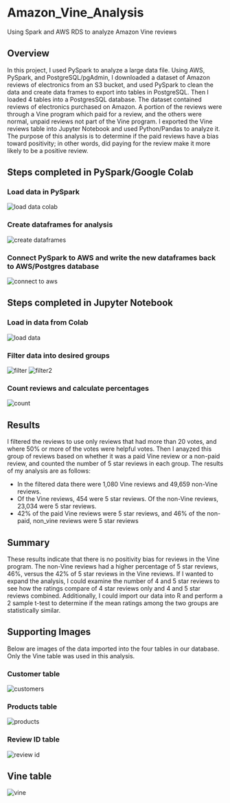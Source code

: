 # Amazon_Vine_Analysis
Using Spark and AWS RDS to analyze Amazon Vine reviews

## Overview

In this project, I used PySpark to analyze a large data file. Using AWS, PySpark, and PostgreSQL/pgAdmin, I downloaded a dataset of Amazon reviews of electronics from an S3 bucket, and used PySpark to clean the data and create data frames to export into tables in PostgreSQL. Then I loaded 4 tables into a PostgresSQL database. The dataset contained reviews of electronics purchased on Amazon. A portion of the reviews were through a Vine program which paid for a review, and the others were normal, unpaid reviews not part of the Vine program. I exported the Vine reviews table into Jupyter Notebook and used Python/Pandas to analyze it. The purpose of this analysis is to determine if the paid reviews have a bias toward positivity; in other words, did paying for the review make it more likely to be a positive review.

## Steps completed in PySpark/Google Colab

### Load data in PySpark
![load data colab](https://github.com/mgsrichard/Amazon_Vine_Analysis/blob/main/images/Colab_load_data.png)

### Create dataframes for analysis
![create dataframes](https://github.com/mgsrichard/Amazon_Vine_Analysis/blob/main/images/Colab2.png)

### Connect PySpark to AWS and write the new dataframes back to AWS/Postgres database
![connect to aws](https://github.com/mgsrichard/Amazon_Vine_Analysis/blob/main/images/Colab1.png)


## Steps completed in Jupyter Notebook

### Load in data from Colab
![load data](https://github.com/mgsrichard/Amazon_Vine_Analysis/blob/main/images/Load_Data.png)

### Filter data into desired groups
![filter](https://github.com/mgsrichard/Amazon_Vine_Analysis/blob/main/images/Filter_reviews.png)
![filter2](https://github.com/mgsrichard/Amazon_Vine_Analysis/blob/main/images/Filter_reviews2.png)

### Count reviews and calculate percentages
![count](https://github.com/mgsrichard/Amazon_Vine_Analysis/blob/main/images/Count_reviews.png)

## Results
I filtered the reviews to use only reviews that had more than 20 votes, and where 50% or more of the votes were helpful votes. Then I anayzed this group of reviews based on whether it was a paid Vine review or a non-paid review, and counted the number of 5 star reviews in each group. The results of my analysis are as follows:
  - In the filtered data there were 1,080 Vine reviews and 49,659 non-Vine reviews.
  - Of the Vine reviews, 454 were 5 star reviews. Of the non-Vine reviews, 23,034 were 5 star reviews.
  - 42% of the paid Vine reviews were 5 star reviews, and 46% of the non-paid, non_vine reviews were 5 star reviews

## Summary
These results indicate that there is no positivity bias for reviews in the Vine program. The non-Vine reviews had a higher percentage of 5 star reviews, 46%, versus the 42% of 5 star reviews in the Vine reviews. If I wanted to expand the analysis, I could examine the number of 4 and 5 star reviews to see how the ratings compare of 4 star reviews only and 4 and 5 star reviews combined. Additionally, I could import our data into R and perform a 2 sample t-test to determine if the mean ratings among the two groups are statistically similar.

## Supporting Images

Below are images of the data imported into the four tables in our database. Only the Vine table was used in this analysis.

### Customer table
![customers](https://github.com/mgsrichard/Amazon_Vine_Analysis/blob/main/images/customers_table.png) <br>

### Products table
![products](https://github.com/mgsrichard/Amazon_Vine_Analysis/blob/main/images/products_table.png)<br>

### Review ID table
![review id](https://github.com/mgsrichard/Amazon_Vine_Analysis/blob/main/images/review_id_table.png)<br>

## Vine table
![vine](https://github.com/mgsrichard/Amazon_Vine_Analysis/blob/main/images/vine_table.png)
